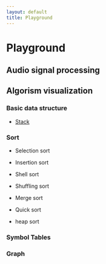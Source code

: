 ```yaml
---
layout: default
title: Playground
---
```


# Playground
## Audio signal processing

## Algorism visualization
### Basic data structure
* [Stack](./playground/vector.html)

### Sort
* Selection sort
* Insertion sort
* Shell sort
* Shuffling sort
* Merge sort
* Quick sort

* heap sort
### Symbol Tables

### Graph

